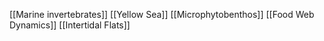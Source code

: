 [[Marine invertebrates]]
[[Yellow Sea]]
[[Microphytobenthos]]
[[Food Web Dynamics]]
[[Intertidal Flats]]

